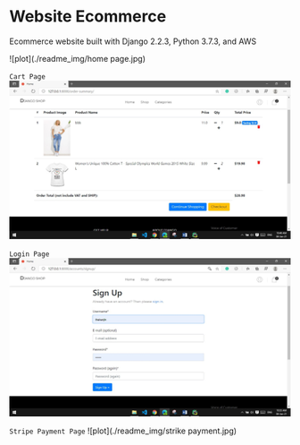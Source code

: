 # Website Ecommerce

Ecommerce website built with Django 2.2.3, 
Python 3.7.3, and AWS

![plot](./readme_img/home page.jpg)

`Cart Page`
![plot](./readme_img/cart.jpg)

`Login Page`
![plot](./readme_img/login.jpg)

`Stripe Payment Page`
![plot](./readme_img/strike payment.jpg)


